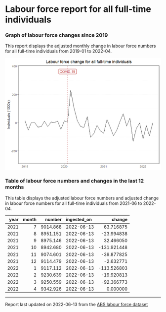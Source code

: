 Labour force report for all full-time individuals
================

### Graph of labour force changes since 2019

This report displays the adjusted monthly change in labour force numbers
for all full-time individuals from 2019-01 to 2022-04.

![](all_full-time_report_files/figure-gfm/unnamed-chunk-2-1.png)<!-- -->

### Table of labour force numbers and changes in the last 12 months

This table displays the adjusted labour force numbers and adjusted
change in labour force numbers for all full-time individuals from
2021-06 to 2022-04.

| year | month |   number | ingested_on |      change |
|-----:|------:|---------:|:------------|------------:|
| 2021 |     7 | 9014.868 | 2022-06-13  |   63.716875 |
| 2021 |     8 | 8951.151 | 2022-06-13  |  -23.994838 |
| 2021 |     9 | 8975.146 | 2022-06-13  |   32.466050 |
| 2021 |    10 | 8942.680 | 2022-06-13  | -131.921448 |
| 2021 |    11 | 9074.601 | 2022-06-13  |  -39.877825 |
| 2021 |    12 | 9114.479 | 2022-06-13  |   -2.632771 |
| 2022 |     1 | 9117.112 | 2022-06-13  | -113.526803 |
| 2022 |     2 | 9230.639 | 2022-06-13  |  -19.920813 |
| 2022 |     3 | 9250.559 | 2022-06-13  |  -92.366773 |
| 2022 |     4 | 9342.926 | 2022-06-13  |    0.000000 |

------------------------------------------------------------------------

Report last updated on 2022-06-13 from the [ABS labour force
dataset](https://www.abs.gov.au/statistics/labour/employment-and-unemployment/labour-force-australia/latest-release)
